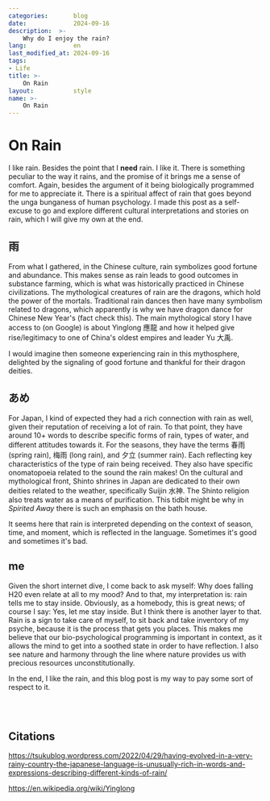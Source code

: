 ```yaml
---
categories:       blog
date:             2024-09-16
description:  >-
    Why do I enjoy the rain?
lang:             en
last_modified_at: 2024-09-16
tags:
- Life
title: >-
    On Rain
layout:           style
name: >-
    On Rain
---
```


# On Rain

I like rain. Besides the point that I **need** rain. I like it. There is something peculiar to the way it rains, and the promise of it brings me a sense of comfort. Again, besides the argument of it being biologically programmed for me to appreciate it. There is a spiritual affect of rain that goes beyond the unga bunganess of human psychology. I made this post as a self-excuse to go and explore different cultural interpretations and stories on rain, which I will give my own at the end.

## 雨

From what I gathered, in the Chinese culture, rain symbolizes good fortune and abundance. This makes sense as rain leads to good outcomes in substance farming, which is what was historically practiced in Chinese civilizations. The mythological creatures of rain are the dragons, which hold the power of the mortals. Traditional rain dances then have many symbolism related to dragons, which apparently is why we have dragon dance for Chinese New Year's (fact check this). The main mythological story I have access to (on Google) is about Yinglong 應龍 and how it helped give rise/legitimacy to one of China's oldest empires and leader Yu 大禹.

I would imagine then someone experiencing rain in this mythosphere, delighted by the signaling of good fortune and thankful for their dragon deities.

## あめ

For Japan, I kind of expected they had a rich connection with rain as well, given their reputation of receiving a lot of rain. To that point, they have around 10+ words to describe specific forms of rain, types of water, and different attitudes towards it. For the seasons, they have the terms 春雨 (spring rain), 梅雨 (long rain), and 夕立 (summer rain). Each reflecting key characteristics of the type of rain being received. They also have specific onomatopoeia related to the sound the rain makes! On the cultural and mythological front, Shinto shrines in Japan are dedicated to their own deities related to the weather, specifically Suijin 水神. The Shinto religion also treats water as a means of purification. This tidbit might be why in *Spirited Away* there is such an emphasis on the bath house.

It seems here that rain is interpreted depending on the context of season, time, and moment, which is reflected in the language. Sometimes it's good and sometimes it's bad.

## me

Given the short internet dive, I come back to ask myself: Why does falling H20 even relate at all to my mood? And to that, my interpretation is: rain tells me to stay inside. Obviously, as a homebody, this is great news; of course I say: Yes, let me stay inside. But I think there is another layer to that. Rain is a sign to take care of myself, to sit back and take inventory of my psyche, because it is the process that gets you places. This makes me believe that our bio-psychological programming is important in context, as it allows the mind to get into a soothed state in order to have reflection. I also see nature and harmony through the line where nature provides us with precious resources unconstitutionally.

In the end, I like the rain, and this blog post is my way to pay some sort of respect to it.

<br/><br/>

## Citations

https://tsukublog.wordpress.com/2022/04/29/having-evolved-in-a-very-rainy-country-the-japanese-language-is-unusually-rich-in-words-and-expressions-describing-different-kinds-of-rain/

https://en.wikipedia.org/wiki/Yinglong



